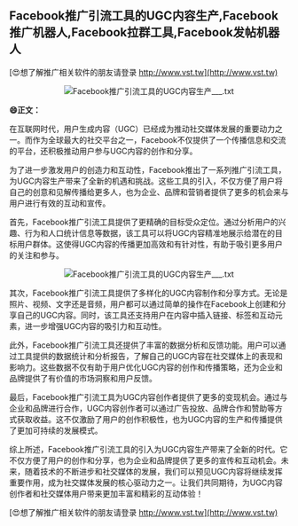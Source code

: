 ## **Facebook推广引流工具的UGC内容生产,Facebook推广机器人,Facebook拉群工具,Facebook发帖机器人**

[😍想了解推广相关软件的朋友请登录 http://www.vst.tw](http://www.vst.tw)

 <center><img src="https://vst.tw/MP4/tuiguang/png/6.png" alt="Facebook推广引流工具的UGC内容生产___.txt"></center>

**😄正文：**

在互联网时代，用户生成内容（UGC）已经成为推动社交媒体发展的重要动力之一。而作为全球最大的社交平台之一，Facebook不仅提供了一个传播信息和交流的平台，还积极推动用户参与UGC内容的创作和分享。

为了进一步激发用户的创造力和互动性，Facebook推出了一系列推广引流工具，为UGC内容生产带来了全新的机遇和挑战。这些工具的引入，不仅方便了用户将自己的创意和见解传播给更多人，也为企业、品牌和营销者提供了更多的机会来与用户进行有效的互动和宣传。

首先，Facebook推广引流工具提供了更精确的目标受众定位。通过分析用户的兴趣、行为和人口统计信息等数据，该工具可以将UGC内容精准地展示给潜在的目标用户群体。这使得UGC内容的传播更加高效和有针对性，有助于吸引更多用户的关注和参与。

 <center><img src="https://vst.tw/MP4/tuiguang/png/1.png" alt="Facebook推广引流工具的UGC内容生产___.txt"></center>

其次，Facebook推广引流工具提供了多样化的UGC内容制作和分享方式。无论是照片、视频、文字还是音频，用户都可以通过简单的操作在Facebook上创建和分享自己的UGC内容。同时，该工具还支持用户在内容中插入链接、标签和互动元素，进一步增强UGC内容的吸引力和互动性。

此外，Facebook推广引流工具还提供了丰富的数据分析和反馈功能。用户可以通过工具提供的数据统计和分析报告，了解自己的UGC内容在社交媒体上的表现和影响力。这些数据不仅有助于用户优化UGC内容的创作和传播策略，还为企业和品牌提供了有价值的市场洞察和用户反馈。

最后，Facebook推广引流工具为UGC内容创作者提供了更多的变现机会。通过与企业和品牌进行合作，UGC内容创作者可以通过广告投放、品牌合作和赞助等方式获取收益。这不仅激励了用户的创作积极性，也为UGC内容的生产和传播提供了更加可持续的发展模式。

综上所述，Facebook推广引流工具的引入为UGC内容生产带来了全新的时代。它不仅方便了用户的创作和分享，也为企业和品牌提供了更多的宣传和互动机会。未来，随着技术的不断进步和社交媒体的发展，我们可以预见UGC内容将继续发挥重要作用，成为社交媒体发展的核心驱动力之一。让我们共同期待，为UGC内容创作者和社交媒体用户带来更加丰富和精彩的互动体验！

[😍想了解推广相关软件的朋友请登录 http://www.vst.tw](http://www.vst.tw)




